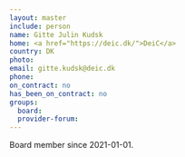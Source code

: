 ```yaml
---
layout: master
include: person
name: Gitte Julin Kudsk
home: <a href="https://deic.dk/">DeiC</a>
country: DK
photo:
email: gitte.kudsk@deic.dk
phone:
on_contract: no
has_been_on_contract: no
groups:
  board:
  provider-forum:
---
```

Board member since 2021-01-01.